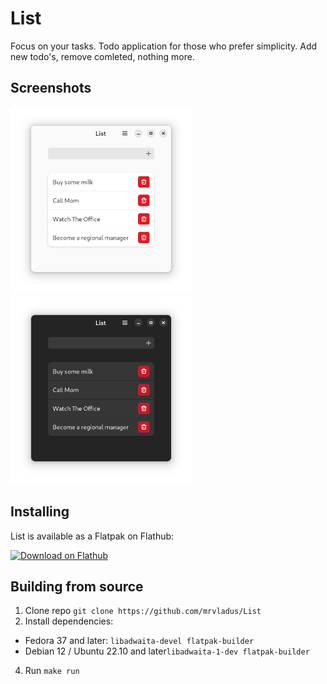 # List

Focus on your tasks.
Todo application for those who prefer simplicity. Add new todo's, remove comleted, nothing more.

## Screenshots
<a href="./screenshots/light.png"><img src="./screenshots/light.png" height="300"></a>
<a href="./screenshots/light.png"><img src="./screenshots/dark.png" height="300"></a>

## Installing
List is available as a Flatpak on Flathub:

<a href="https://flathub.org/apps/details/io.github.mrvladus.List"><img src="https://flathub.org/assets/badges/flathub-badge-en.png" alt="Download on Flathub" width="240"></a>

## Building from source
1. Clone repo `git clone https://github.com/mrvladus/List`
2. Install dependencies: 
  - Fedora 37 and later: `libadwaita-devel flatpak-builder`
  - Debian 12 / Ubuntu 22.10 and later`libadwaita-1-dev flatpak-builder`
4. Run `make run`
